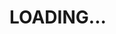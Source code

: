     
<html lang="en">
    <head>
        <title>Interactive ICARUS</title>
        <meta charset="utf-8" name="viewport" content="width-device-width initial-scale-1"/>
        <!-- JavaScript required libraries -->
        <script src="https://d3js.org/d3.v3.min.js"></script>
        <script src="https://d3js.org/topojson.v0.min.js"></script>
        <!-- Bootstrap & jQuery -->
        <script src="https://code.jquery.com/jquery-3.3.1.slim.min.js" integrity="sha384-q8i/X+965DzO0rT7abK41JStQIAqVgRVzpbzo5smXKp4YfRvH+8abtTE1Pi6jizo" crossorigin="anonymous"></script>
        <script src="https://cdnjs.cloudflare.com/ajax/libs/popper.js/1.14.7/umd/popper.min.js" integrity="sha384-UO2eT0CpHqdSJQ6hJty5KVphtPhzWj9WO1clHTMGa3JDZwrnQq4sF86dIHNDz0W1" crossorigin="anonymous"></script>
        <link rel="stylesheet" href="https://stackpath.bootstrapcdn.com/bootstrap/4.3.1/css/bootstrap.min.css" integrity="sha384-ggOyR0iXCbMQv3Xipma34MD+dH/1fQ784/j6cY/iJTQUOhcWr7x9JvoRxT2MZw1T" crossorigin="anonymous">
        <script src="https://stackpath.bootstrapcdn.com/bootstrap/4.3.1/js/bootstrap.min.js" integrity="sha384-JjSmVgyd0p3pXB1rRibZUAYoIIy6OrQ6VrjIEaFf/nJGzIxFDsf4x0xIM+B07jRM" crossorigin="anonymous"></script>
        <!-- Loading Screen Script -->
        <script type="text/javascript">
            $(document).ready(function(){
                var counter = 0;
                var a = setInterval(function(){
                    //document.getElementById("count").textContent = a;
                    counter++;
                    if(counter == 101){
                        clearInterval(a);
                        $(".loadingFrame").css("display", "none");
                        $(".page").css("display", "block");
                    }
                }, 5);
            });
        </script>
        <!-- Own stylesheet -->
        <link rel="stylesheet" href="styles.css"/>
        <!-- Fonts -->
        <link href="https://fonts.googleapis.com/css?family=Open+Sans" rel="stylesheet">
    </head>
    <body>
        <div class="loadingFrame col-lg-12 col-sm-12">
            <div class="loading col-lg-12 col-sm-12">
                <h1 class="blinker col-lg-12 col-sm-12">LOADING...</h1>
            </div>
        </div>
        <div class="page" style="display: none">
            <div id="section1" class="card">
                <div class="row">
                    <div id="sitename" class="col-sm-12 col-md-12 col-lg-12">
                        <h1>ICARUS</h1>
                        <h3 style="color:#b5e853">(Image Classification Algorithm for Road Utility Status)</h3>
                    </div>
                </div>
                <div class="row">
                    <div class="map-container col-sm-12 col-md-12 col-lg-12">
                        <div id="map" class="col-sm-12 col-md-12 col-lg-12">
                        </div>
                    </div>
                </div>
                <div class="row">
                    <div id="sidebar" class="col-sm-12 col-md-12 col-lg-12">
                        <h2 style="color:deeppink">DESCRIPTION</h2>
                                <p class="description"> This Map shows results aquired using <a href="https://github.com/taetscher/ICARUS" target="_blank">ICARUS</a>. ICARUS is an image classification algorithm which detects asphalt roads in images.<br/><br/>You can use your mouse to zoom (mousewheel), pan (click &amp; drag) and hover over the points on the map (which will show you the prediction confidence of ICARUS for each image, as well as the actual image it used to make the prediction). On this map, only predictions above confidence 0.9 are shown - for ICARUS is sometimes still more interested in ceramics, cats or other non-road-things. Also, the tooltip sometimes is a bit finnicky, if it stops behaving properly just reload the page please.<br/><br/>
                                Please read a more detailed description over at <a href="https://taetscher.github.io/ICARUS/" target="_blank">ICARUS' standalone website</a>. <br/><br/>
                                Also, feel free to read my <a href="https://github.com/taetscher/MastersThesis/blob/master/BIGGER_IS_BETTER__OR_IS_IT_MastersThesisBS14100564.pdf" target="_blank">Master's Thesis</a>, for which ICARUS was used.<br/><br/>
                                For more about sources of the data used here, or contact information about myself, scroll down.
                            </p>
                    </div>
                </div>
            </div>
            <div id="section4" class="container-fluid">
                <div class="row">
                    <div class="col-sm-12 col-md-12 col-lg-12">
                        <h3>ABSTRACT</h3>
                        <p> With the emergence of the Internet of Things (IoT) and the extensive amount of
                            data produced by it, science's desire to investigate this vast amount of untapped
                            data is growing, resulting in the paradigm of big data: data sets of exceedingly large
                            volumes, growing at exceptional rates, consisting of enormous amounts of structured
                            and unstructured data. At the same time, artifcial intelligence (AI) techniques
                            needed to analyze data sets of these proportions continue to improve.
                            The potentials attributed to big data analyses are extensive, particularly in the
                            context of efficiently generating reliable, up-to-date data to measure progress towards
                            the Agenda 2030's Sustainable Development Goals (SDGs). However, many scientific
                            contributions in this domain, focusing on unexploited capacities, rely on future
                            technological progress and therefore project prospective potentials. Yet, the SDGs
                            were designed to tackle current global challenges.<br>
                            For some of the indicators of sustainability introduced with the SDGs, it is still
                            unclear how reliable data can efficiently be generated. Therefore, this study examines
                            current technological capabilities and their potential contribution to overcoming a
                            lack of data. It does so with an example of a big data analysis: applying an image
                            classification algorithm (deep neural network) to geolocated media content posted to
                            Twitter, in order to both illustrate the current potentials of such an approach, as well
                            as challenges left to overcome if big data is to be used to generate useful information
                            for measuring progress towards the SDGs.<br>
                            The findings of this study show that current technological capabilities already
                            facilitate real-time analyses of big data from social media on a global scale. Yet, biases
                            within the data, resulting from uncertainties regarding the accuracy of geolocated
                            social media posts, along with low internet penetration rates and a consequent lack
                            of data - coupled with an unavailability of data from prime sources like Facebook
                            and Instagram - render such analyses incomplete, thus diminishing the significance of
                            information gained this way.<br>
                            Better access to more data from diverse sources is needed to improve on our
                            current capacities to generate reliable data to monitor progress towards improving
                            sustainability. However, especially analyses of data from social media are embedded in
                            a debate over privacy and data protection. This debate is here to stay. Nevertheless,
                            some of the reservations against artificial intelligence and big data analyses can be
                            alleviated by a high degree of transparency (i.e. by making big data projects open
                            source).</p>
                    </div>
                </div>
            </div>    
            <div id="section3" class="container-fluid">
                <div class="row">
                    <div class="col-sm-12 col-md-12 col-lg-6">
                        <h3>ABOUT THE DATA</h3>
                        <p> The data used to generate this map comes from:<br/><br/>
                            Outputs of <a href="https://github.com/taetscher/ICARUS" target="_blank">ICARUS</a> (prediction confidence) <br/><br/>
                            <a href="https://twitter.com/home?lang=de" target="_blank">Twitter</a> (all of the images that are loaded)<br/><br/>
                            <a href="https://ec.europa.eu/eurostat/de/web/gisco/geodata/reference-data/administrative-units-statistical-units/countries#countries16" target="_blank">EUROSTAT</a> (map base layer)<br/><br/> 
                        </p>
                    </div>
                    <div class="col-sm-12 col-md-12 col-lg-6">
                        <h3>ABOUT THE AUTHOR</h3>
                        <div class="row col-sm-12 col-md-12 col-lg-12">
                            <div class="row col-sm-6 col-md-6 col-lg-12 author">
                                <div class="col-sm-12 col-md-12 col-lg-4">
                                    <div class="image-container">
                                        <img src="dr_eint.png" width="130px" height="130px"/>
                                    </div>   
                                </div>
                                <div class="col-sm-12 col-md-12 col-lg-8">
                                    <h6 class="name">BENJAMIN SCHUEPBACH</h6>
                                    <p>Benjamin is currently pursuing a Master's degree in Geography at the University of Bern, Switzerland. His other interests mainly consist of handball and quality banter. He has been to India once.</p>
                                    <p>Coding Languages: mainly Python. <br><a href="mailto:benjamin.schuepbach@students.unibe.ch">Contact me here!</a><br><a href="https://github.com/taetscher" target="_blank">Follow me on GitHub!</a></p>
                                </div>
                            </div>
                        </div>
                    </div>
                </div>
            </div>
        <div class="impressum col-sm-12 col-md-12 col-lg-12">
                <p><strong>Impressum</strong> <br>
                This work is licenced under <a href="https://www.gnu.org/licenses/gpl-3.0.de.html" target="_blank">GNU GENERAL PUBLIC LICENSE
                       Version 3, 29 June 2007</a>.<br>Last Revision: 27.01.2020, 15:40</p>
            </div>
        </div>
        <!-- Script for Visualization-App -->
        <script src="visualization.js"></script>
    </body>
</html>